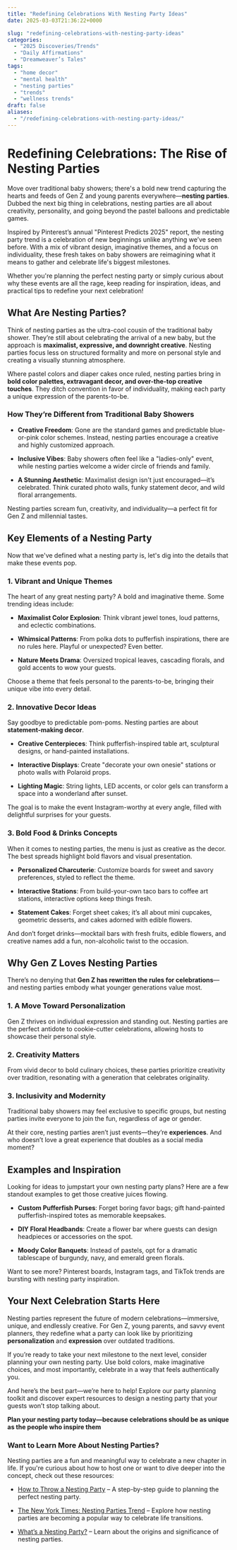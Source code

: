 ```yaml
---
title: "Redefining Celebrations With Nesting Party Ideas"
date: 2025-03-03T21:36:22+0000

slug: "redefining-celebrations-with-nesting-party-ideas"
categories:
  - "2025 Discoveries/Trends"
  - "Daily Affirmations"
  - "Dreamweaver’s Tales"
tags:
  - "home decor"
  - "mental health"
  - "nesting parties"
  - "trends"
  - "wellness trends"
draft: false
aliases:
  - "/redefining-celebrations-with-nesting-party-ideas/"
---
```

# Redefining Celebrations: The Rise of Nesting Parties

Move over traditional baby showers; there's a bold new trend capturing the hearts and feeds of Gen Z and young parents everywhere—**nesting parties**. Dubbed the next big thing in celebrations, nesting parties are all about creativity, personality, and going beyond the pastel balloons and predictable games.

Inspired by Pinterest’s annual "Pinterest Predicts 2025" report, the nesting party trend is a celebration of new beginnings unlike anything we’ve seen before. With a mix of vibrant design, imaginative themes, and a focus on individuality, these fresh takes on baby showers are reimagining what it means to gather and celebrate life's biggest milestones.

Whether you're planning the perfect nesting party or simply curious about why these events are all the rage, keep reading for inspiration, ideas, and practical tips to redefine your next celebration!

## What Are Nesting Parties?

Think of nesting parties as the ultra-cool cousin of the traditional baby shower. They’re still about celebrating the arrival of a new baby, but the approach is **maximalist, expressive, and downright creative**. Nesting parties focus less on structured formality and more on personal style and creating a visually stunning atmosphere.

Where pastel colors and diaper cakes once ruled, nesting parties bring in **bold color palettes, extravagant decor, and over-the-top creative touches**. They ditch convention in favor of individuality, making each party a unique expression of the parents-to-be.

### How They’re Different from Traditional Baby Showers

- **Creative Freedom**: Gone are the standard games and predictable blue-or-pink color schemes. Instead, nesting parties encourage a creative and highly customized approach.

- **Inclusive Vibes**: Baby showers often feel like a "ladies-only" event, while nesting parties welcome a wider circle of friends and family.

- **A Stunning Aesthetic**: Maximalist design isn't just encouraged—it’s celebrated. Think curated photo walls, funky statement decor, and wild floral arrangements.

Nesting parties scream fun, creativity, and individuality—a perfect fit for Gen Z and millennial tastes.

## Key Elements of a Nesting Party

Now that we've defined what a nesting party is, let's dig into the details that make these events pop.

### 1. **Vibrant and Unique Themes**

The heart of any great nesting party? A bold and imaginative theme. Some trending ideas include:

- **Maximalist Color Explosion**: Think vibrant jewel tones, loud patterns, and eclectic combinations.

- **Whimsical Patterns**: From polka dots to pufferfish inspirations, there are no rules here. Playful or unexpected? Even better.

- **Nature Meets Drama**: Oversized tropical leaves, cascading florals, and gold accents to wow your guests.

Choose a theme that feels personal to the parents-to-be, bringing their unique vibe into every detail.

### 2. **Innovative Decor Ideas**

Say goodbye to predictable pom-poms. Nesting parties are about **statement-making decor**.

- **Creative Centerpieces**: Think pufferfish-inspired table art, sculptural designs, or hand-painted installations.

- **Interactive Displays**: Create "decorate your own onesie" stations or photo walls with Polaroid props.

- **Lighting Magic**: String lights, LED accents, or color gels can transform a space into a wonderland after sunset.

The goal is to make the event Instagram-worthy at every angle, filled with delightful surprises for your guests.

### 3. **Bold Food & Drinks Concepts**

When it comes to nesting parties, the menu is just as creative as the decor. The best spreads highlight bold flavors and visual presentation.

- **Personalized Charcuterie**: Customize boards for sweet and savory preferences, styled to reflect the theme.

- **Interactive Stations**: From build-your-own taco bars to coffee art stations, interactive options keep things fresh.

- **Statement Cakes**: Forget sheet cakes; it’s all about mini cupcakes, geometric desserts, and cakes adorned with edible flowers.

And don’t forget drinks—mocktail bars with fresh fruits, edible flowers, and creative names add a fun, non-alcoholic twist to the occasion.

## Why Gen Z Loves Nesting Parties

There’s no denying that **Gen Z has rewritten the rules for celebrations**—and nesting parties embody what younger generations value most.

### 1. **A Move Toward Personalization**

Gen Z thrives on individual expression and standing out. Nesting parties are the perfect antidote to cookie-cutter celebrations, allowing hosts to showcase their personal style.

### 2. **Creativity Matters**

From vivid decor to bold culinary choices, these parties prioritize creativity over tradition, resonating with a generation that celebrates originality.

### 3. **Inclusivity and Modernity**

Traditional baby showers may feel exclusive to specific groups, but nesting parties invite everyone to join the fun, regardless of age or gender.

At their core, nesting parties aren’t just events—they’re **experiences**. And who doesn’t love a great experience that doubles as a social media moment?

## Examples and Inspiration

Looking for ideas to jumpstart your own nesting party plans? Here are a few standout examples to get those creative juices flowing.

- **Custom Pufferfish Purses**: Forget boring favor bags; gift hand-painted pufferfish-inspired totes as memorable keepsakes.

- **DIY Floral Headbands**: Create a flower bar where guests can design headpieces or accessories on the spot.

- **Moody Color Banquets**: Instead of pastels, opt for a dramatic tablescape of burgundy, navy, and emerald green florals.

Want to see more? Pinterest boards, Instagram tags, and TikTok trends are bursting with nesting party inspiration.

## Your Next Celebration Starts Here

Nesting parties represent the future of modern celebrations—immersive, unique, and endlessly creative. For Gen Z, young parents, and savvy event planners, they redefine what a party can look like by prioritizing **personalization** and **expression** over outdated traditions.

If you’re ready to take your next milestone to the next level, consider planning your own nesting party. Use bold colors, make imaginative choices, and most importantly, celebrate in a way that feels authentically you.

And here’s the best part—we’re here to help! Explore our party planning toolkit and discover expert resources to design a nesting party that your guests won’t stop talking about.

**Plan your nesting party today—because celebrations should be as unique as the people who inspire them**

### Want to Learn More About Nesting Parties?

Nesting parties are a fun and meaningful way to celebrate a new chapter in life. If you're curious about how to host one or want to dive deeper into the concept, check out these resources:

- [How to Throw a Nesting Party](https://www.thebump.com/a/how-to-throw-a-nesting-party) – A step-by-step guide to planning the perfect nesting party.

- [The New York Times: Nesting Parties Trend](https://www.nytimes.com/2024/12/26/style/nesting-parties.html) – Explore how nesting parties are becoming a popular way to celebrate life transitions.

- [What’s a Nesting Party?](https://www.aloha-nutrition.com/whats-a-nesting-party/) – Learn about the origins and significance of nesting parties.